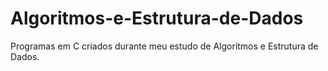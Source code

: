 # Algoritmos-e-Estrutura-de-Dados

Programas em C criados durante meu estudo de Algoritmos e Estrutura de Dados.
